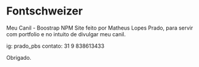 # Fontschweizer
Meu Canil - Boostrap NPM
Site feito por Matheus Lopes Prado, para servir com portfolio e no intuito de divulgar 
meu canil.

ig: prado_pbs
contato: 31 9 838613433


Obrigado.
